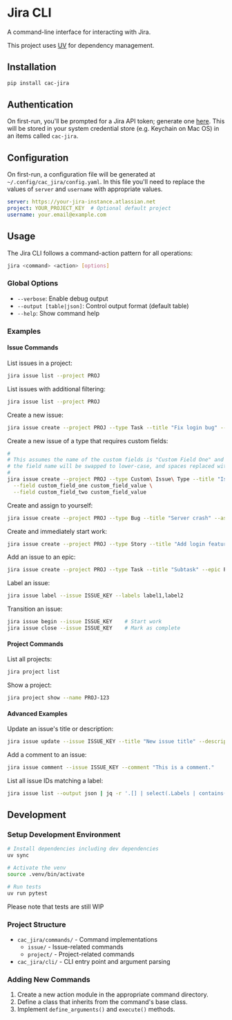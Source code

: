 # Jira CLI

A command-line interface for interacting with Jira.

This project uses [UV](https://github.com/astral-sh/uv) for dependency management.

## Installation

```bash
pip install cac-jira
```

## Authentication

On first-run, you'll be prompted for a Jira API token; generate one [here](https://id.atlassian.com/manage-profile/security/api-tokens). This will be stored in your system credential store (e.g. Keychain on Mac OS) in an items called `cac-jira`.

## Configuration

On first-run, a configuration file will be generated at `~/.config/cac_jira/config.yaml`. In this file you'll need to replace the values of `server` and `username` with appropriate values.

```yaml
server: https://your-jira-instance.atlassian.net
project: YOUR_PROJECT_KEY  # Optional default project
username: your.email@example.com
```

## Usage

The Jira CLI follows a command-action pattern for all operations:

```bash
jira <command> <action> [options]
```

### Global Options

- `--verbose`: Enable debug output
- `--output [table|json]`: Control output format (default table)
- `--help`: Show command help
<!-- --suppress-output: Hide command output -->
<!-- --version: Display version information -->

### Examples

#### Issue Commands

List issues in a project:

```bash
jira issue list --project PROJ
```

List issues with additional filtering:

```bash
jira issue list --project PROJ
```

Create a new issue:

```bash
jira issue create --project PROJ --type Task --title "Fix login bug" --description "Users can't log in"
```

Create a new issue of a type that requires custom fields:

```bash
#
# This assumes the name of the custom fields is "Custom Field One" and "Custom Field Two";
# the field name will be swapped to lower-case, and spaces replaced with underscores
#
jira issue create --project PROJ --type Custom\ Issue\ Type --title "Issue Title" --description "Issue description" \
  --field custom_field_one custom_field_value \
  --field custom_field_two custom_field_value
```

Create and assign to yourself:

```bash
jira issue create --project PROJ --type Bug --title "Server crash" --assign
```

Create and immediately start work:

```bash
jira issue create --project PROJ --type Story --title "Add login feature" --begin
```

Add an issue to an epic:

```bash
jira issue create --project PROJ --type Task --title "Subtask" --epic PROJ-100
```

Label an issue:

```bash
jira issue label --issue ISSUE_KEY --labels label1,label2
```

Transition an issue:

```bash
jira issue begin --issue ISSUE_KEY    # Start work
jira issue close --issue ISSUE_KEY    # Mark as complete
```

#### Project Commands

List all projects:

```bash
jira project list
```

Show a project:

```bash
jira project show --name PROJ-123
```

#### Advanced Examples

Update an issue's title or description:

```bash
jira issue update --issue ISSUE_KEY --title "New issue title" --description "new issue description"
```

Add a comment to an issue:

```bash
jira issue comment --issue ISSUE_KEY --comment "This is a comment."
```

List all issue IDs matching a label:

```bash
jira issue list --output json | jq -r '.[] | select(.Labels | contains("production")) | .ID'
```

## Development

### Setup Development Environment

```bash
# Install dependencies including dev dependencies
uv sync

# Activate the venv
source .venv/bin/activate

# Run tests
uv run pytest
```

Please note that tests are still WIP

### Project Structure

- `cac_jira/commands/` - Command implementations
  - `issue/` - Issue-related commands
  - `project/` - Project-related commands
- `cac_jira/cli/` - CLI entry point and argument parsing

### Adding New Commands

1. Create a new action module in the appropriate command directory.
2. Define a class that inherits from the command's base class.
3. Implement `define_arguments()` and `execute()` methods.
